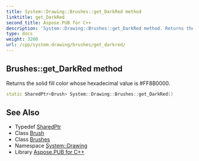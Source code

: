 ```yaml
---
title: System::Drawing::Brushes::get_DarkRed method
linktitle: get_DarkRed
second_title: Aspose.PUB for C++
description: 'System::Drawing::Brushes::get_DarkRed method. Returns the solid fill color whose hexadecimal value is #FF8B0000 in C++.'
type: docs
weight: 3200
url: /cpp/system.drawing/brushes/get_darkred/
---
```

## Brushes::get_DarkRed method


Returns the solid fill color whose hexadecimal value is #FF8B0000.

```cpp
static SharedPtr<Brush> System::Drawing::Brushes::get_DarkRed()
```

## See Also

* Typedef [SharedPtr](../../../system/sharedptr/)
* Class [Brush](../../brush/)
* Class [Brushes](../)
* Namespace [System::Drawing](../../)
* Library [Aspose.PUB for C++](../../../)
